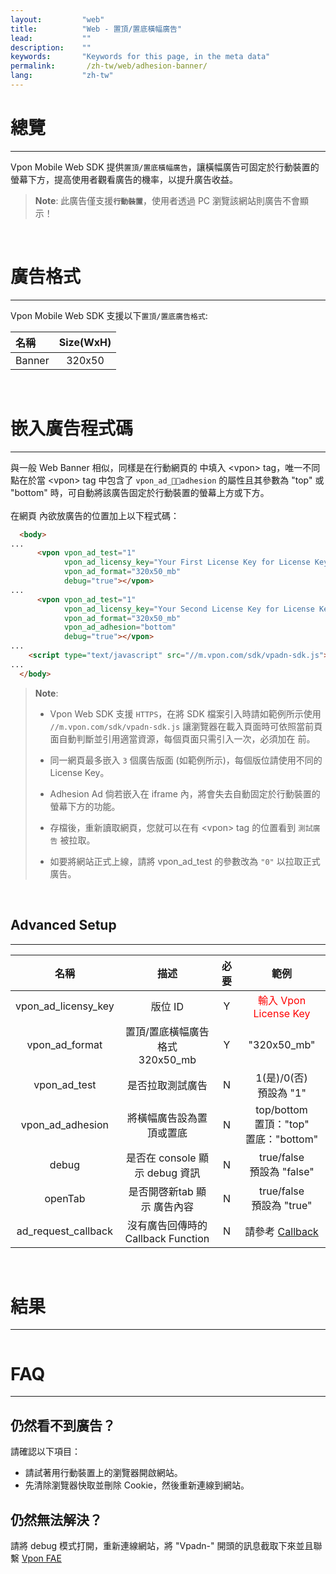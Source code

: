 ```yaml
---
layout:         "web"
title:          "Web - 置頂/置底橫幅廣告"
lead:           ""
description:    ""
keywords:       "Keywords for this page, in the meta data"
permalink:       /zh-tw/web/adhesion-banner/
lang:           "zh-tw"
---
```


# 總覽
---
Vpon Mobile Web SDK 提供`置頂/置底橫幅廣告`，讓橫幅廣告可固定於行動裝置的螢幕下方，提高使用者觀看廣告的機率，以提升廣告收益。<br>

> **Note**:
>此廣告僅支援<strong>`行動裝置`</strong>，使用者透過 PC 瀏覽該網站則廣告不會顯示！
<br>

# 廣告格式
---
Vpon Mobile Web SDK 支援以下`置頂/置底廣告格式`:<br>

| 名稱               | Size(WxH)     |
| :---------------- | :------------:|
| Banner            |    320x50     |

<br>

# 嵌入廣告程式碼
---
與一般 Web Banner 相似，同樣是在行動網頁的 <body> 中填入 \<vpon\> tag，唯一不同點在於當 \<vpon\> tag 中包含了 `vpon_ad_adhesion` 的屬性且其參數為 "top" 或 "bottom" 時，可自動將該廣告固定於行動裝置的螢幕上方或下方。<br><br>
在網頁 <body> 內欲放廣告的位置加上以下程式碼：

```html
  <body>
...
      <vpon vpon_ad_test="1"
            vpon_ad_licensy_key="Your First License Key for License Key"
            vpon_ad_format="320x50_mb"
            debug="true"></vpon>
...
      <vpon vpon_ad_test="1"
            vpon_ad_licensy_key="Your Second License Key for License Key"
            vpon_ad_format="320x50_mb"
            vpon_ad_adhesion="bottom"
            debug="true"></vpon>
...
    <script type="text/javascript" src="//m.vpon.com/sdk/vpadn-sdk.js"> </script>
...
  </body>
```
> **Note**:
>
>* Vpon Web SDK 支援 `HTTPS`，在將 SDK 檔案引入時請如範例所示使用 `//m.vpon.com/sdk/vpadn-sdk.js` 讓瀏覽器在載入頁面時可依照當前頁面自動判斷並引用適當資源，每個頁面只需引入一次，必須加在 </body> 前。
>
>* 同一網頁最多嵌入 `3` 個廣告版面 (如範例所示)，每個版位請使用不同的 License Key。
>
>* Adhesion Ad 倘若嵌入在 iframe 內，將會失去自動固定於行動裝置的螢幕下方的功能。
>
>* 存檔後，重新讀取網頁，您就可以在有 \<vpon\> tag 的位置看到 `測試廣告` 被拉取。
>
>* 如要將網站正式上線，請將 vpon_ad_test 的參數改為 `"0"` 以拉取正式廣告。


<br>

## Advanced Setup
---

名稱                   | 描述                               | 必要  | 範例
:--------------------:|:----------------------------------:|:----:|:------------------------:
vpon\_ad\_licensy\_key| 版位 ID                             | Y    | <font color="red">輸入 Vpon License Key</font>
vpon\_ad\_format      | 置頂/置底橫幅廣告格式<br>320x50\_mb    | Y    | "320x50\_mb"
vpon\_ad\_test        | 是否拉取測試廣告                      | N    | 1(是)/0(否)<br>預設為 "1"
vpon\_ad\_adhesion    | 將橫幅廣告設為置頂或置底               | N    | top/bottom<br>置頂："top"<br>置底："bottom"
debug                 | 是否在 console 顯示 debug 資訊        | N   | true/false<br>預設為 "false"
openTab               | 是否開啓新tab 顯示 廣告內容            | N    | true/false<br>預設為 "true"
ad\_request\_callback | 沒有廣告回傳時的 Callback Function  | N       | 請參考 [Callback]

<br>

# 結果
---
<img src="{{site.imgurl}}/Adhesion-Banner-1.png" alt="" class="width-300"/>


# FAQ
---

## 仍然看不到廣告？
請確認以下項目：

* 請試著用行動裝置上的瀏覽器開啟網站。
* 先清除瀏覽器快取並刪除 Cookie，然後重新連線到網站。

## 仍然無法解決？
請將 debug 模式打開，重新連線網站，將 "Vpadn-" 開頭的訊息截取下來並且聯繫 [Vpon FAE]

[Callback]: {{site.baseurl}}/zh-tw/web/original-banner/#callback
[Vpon FAE]: mailto:fae@vpon.com
